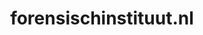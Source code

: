 ---
layout: post
title:  "forensischinstituut.nl"
internal_url:  "/data/forensischinstituut.nl.html"
categories: dutchgov
---